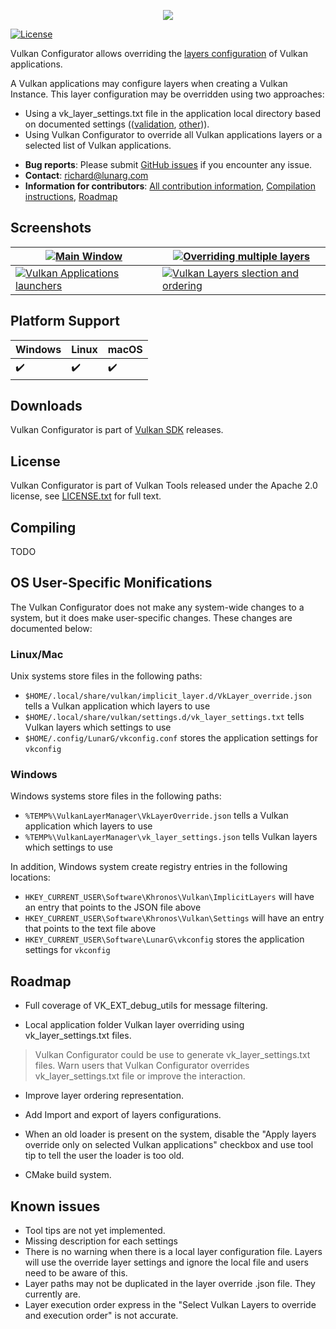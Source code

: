 <p align="center"><img src="https://imgshare.io/images/2020/06/02/Vulkan-Configurator.png" /></p>

[![License](https://img.shields.io/badge/License-Apache%202.0-blue.svg)](https://opensource.org/licenses/Apache-2.0)

Vulkan Configurator allows overriding the [layers configuration](https://vulkan.lunarg.com/doc/view/latest/windows/layer_configuration.html) of Vulkan applications.

A Vulkan applications may configure layers when creating a Vulkan Instance. This layer configuration may be overridden using two approaches:
- Using a vk_layer_settings.txt file in the application local directory based on documented settings (([validation](https://github.com/KhronosGroup/Vulkan-ValidationLayers/blob/master/layers/vk_layer_settings.txt), [other](https://github.com/LunarG/VulkanTools/blob/master/layersvt/vk_layer_settings.txt))).
- Using Vulkan Configurator to override all Vulkan applications layers or a selected list of Vulkan applications.

* **Bug reports**: Please submit [GitHub issues](https://github.com/LunarG/VulkanTools/issues) if you encounter any issue.
* **Contact**: [richard@lunarg.com](mailto:richard@lunarg.com)
* **Information for contributors**: [All contribution information](../CONTRIBUTING.md), [Compilation instructions](./Compiling.md), [Roadmap](#roadmap)

Screenshots
--------------

| [ ![Main Window](https://imgshare.io/images/2020/06/02/main-window_320px.png) ](https://imgshare.io/images/2020/06/02/main-window.png) | [ ![Overriding multiple layers](https://imgshare.io/images/2020/06/02/multiple_layers_320px.png) ](https://imgshare.io/images/2020/06/02/multiple_layers.png) |
| --- | --- |
| [ ![Vulkan Applications launchers](https://imgshare.io/images/2020/06/02/launcher_320px.png) ](https://imgshare.io/images/2020/06/02/launcher.png) | [ ![Vulkan Layers slection and ordering ](https://imgshare.io/images/2020/06/02/layers-selection-and-ordering_320px.png) ](https://imgshare.io/images/2020/06/02/layers-selection-and-ordering.png) |

Platform Support
--------------

| Windows                  | Linux                    | macOS                    |
| ------------------------ | ------------------------ | ------------------------ |
| :heavy_check_mark:       | :heavy_check_mark:       | :heavy_check_mark:       |

Downloads
--------------

Vulkan Configurator is part of [Vulkan SDK](https://vulkan.lunarg.com/sdk/home#windows) releases.

License
--------------
Vulkan Configurator is part of Vulkan Tools released under the Apache 2.0 license, see [LICENSE.txt](../LICENSE.txt) for full text.

Compiling
--------------

TODO

OS User-Specific Monifications
--------------

The Vulkan Configurator does not make any system-wide changes to a system, but it does make user-specific changes.
These changes are documented below:

### Linux/Mac

Unix systems store files in the following paths:

- `$HOME/.local/share/vulkan/implicit_layer.d/VkLayer_override.json` tells a Vulkan application which layers to use
- `$HOME/.local/share/vulkan/settings.d/vk_layer_settings.txt` tells Vulkan layers which settings to use
- `$HOME/.config/LunarG/vkconfig.conf` stores the application settings for `vkconfig`

### Windows

Windows systems store files in the following paths:

- `%TEMP%\VulkanLayerManager\VkLayerOverride.json` tells a Vulkan application which layers to use
- `%TEMP%\VulkanLayerManager\vk_layer_settings.json` tells Vulkan layers which settings to use

In addition, Windows system create registry entries in the following locations:

- `HKEY_CURRENT_USER\Software\Khronos\Vulkan\ImplicitLayers` will have an entry that points to the JSON file above
- `HKEY_CURRENT_USER\Software\Khronos\Vulkan\Settings` will have an entry that points to the text file above
- `HKEY_CURRENT_USER\Software\LunarG\vkconfig` stores the application settings for `vkconfig`

Roadmap
--------------

- Full coverage of VK_EXT_debug_utils for message filtering.

- Local application folder Vulkan layer overriding using vk_layer_settings.txt files.
> Vulkan Configurator could be use to generate vk_layer_settings.txt files.
> Warn users that Vulkan Configurator overrides vk_layer_settings.txt file or improve the interaction.

- Improve layer ordering representation.

- Add Import and export of layers configurations.

- When an old loader is present on the system, disable the "Apply layers override only on selected Vulkan applications" checkbox and use tool tip to tell the user the loader is too old.

- CMake build system.

Known issues
--------------

- Tool tips are not yet implemented.
- Missing description for each settings
- There is no warning when there is a local layer configuration file. Layers will use the override layer settings and ignore the local file and users need to be aware of this.
- Layer paths may not be duplicated in the layer override .json file. They currently are.
- Layer execution order express in the "Select Vulkan Layers to override and execution order" is not accurate.

